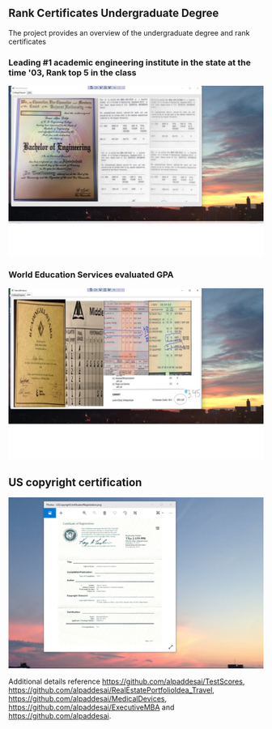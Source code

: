 ## Rank Certificates Undergraduate Degree

The project provides an overview of the undergraduate degree and rank certificates

### Leading #1 academic engineering institute in the state at the time '03, Rank top 5 in the class
![image](BachelorEngineering.jpg)

### World Education Services evaluated GPA
![image](GPA.jpg)

## US copyright certification
![image](USCopyrightCertificate.png)

Additional details reference https://github.com/alpaddesai/TestScores, https://github.com/alpaddesai/RealEstatePortfolioIdea_Travel,  https://github.com/alpaddesai/MedicalDevices, https://github.com/alpaddesai/ExecutiveMBA and  https://github.com/alpaddesai. 
